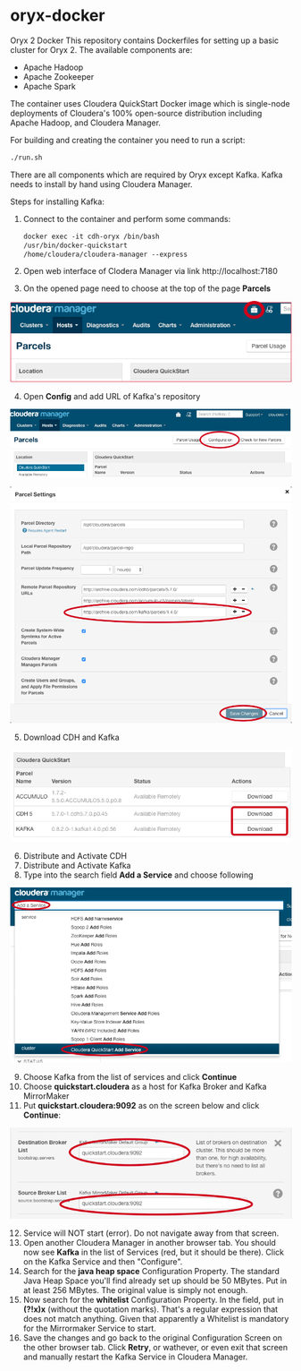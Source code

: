 # oryx-docker
Oryx 2 Docker
This repository contains Dockerfiles for setting up a basic cluster for Oryx 2. The available components are:

* Apache Hadoop 
* Apache Zookeeper  
* Apache Spark 

The container uses Cloudera QuickStart Docker image which is single-node deployments of Cloudera's 
100% open-source distribution including Apache Hadoop, and Cloudera Manager. 

For building and creating the container you need to run a script:
```bash
./run.sh
```

There are all components which are required by Oryx except Kafka. Kafka needs to install by hand using Cloudera Manager. 

Steps for installing Kafka:
1. Connect to the container and perform some commands:

    ```
    docker exec -it cdh-oryx /bin/bash
    /usr/bin/docker-quickstart
    /home/cloudera/cloudera-manager --express
    ```

2. Open web interface of Clodera Manager via link http://localhost:7180
3. On the opened page need to choose at the top of the page **Parcels**

![img](https://github.com/Ilyushin/oryx-docker/blob/master/images/parcels-button.png)

4. Open **Config** and add URL of Kafka's repository

![img](https://github.com/Ilyushin/oryx-docker/blob/master/images/parcels_config.png)

![img](https://github.com/Ilyushin/oryx-docker/blob/master/images/parcels_config_rep.png)

5. Download CDH and Kafka

![img](https://github.com/Ilyushin/oryx-docker/blob/master/images/parcels_download.png)

6. Distribute and Activate CDH
7. Distribute and Activate Kafka
8. Type into the search field **Add a Service** and choose following

![img](https://github.com/Ilyushin/oryx-docker/blob/master/images/search_service.png)

9. Choose Kafka from the list of services and click **Continue**
10. Choose **quickstart.cloudera** as a host for Kafka Broker and Kafka MirrorMaker
11. Put **quickstart.cloudera:9092** as on the screen below and click **Continue**:

![img](https://github.com/Ilyushin/oryx-docker/blob/master/images/settings_kafka.png)

12. Service will NOT start (error). Do not navigate away from that screen.
13. Open another Cloudera Manager in another browser tab. You should now see **Kafka** in the list of Services (red, but it should be there). 
Click on the Kafka Service and then "Configure".
14. Search for the **java heap space** Configuration Property. The standard Java Heap Space you'll find already set up should be 50 MBytes. 
Put in at least 256 MBytes. The original value is simply not enough.
15. Now search for the **whitelist** Configuration Property. In the field, put in **(?!x)x** (without the quotation marks). 
That's a regular expression that does not match anything. Given that apparently a Whitelist is mandatory for the Mirrormaker Service to start.
16. Save the changes and go back to the original Configuration Screen on the other browser tab. 
Click **Retry**, or wathever, or even exit that screen and manually restart the Kafka Service in Cloudera Manager.




